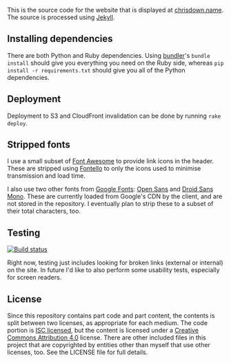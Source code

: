 This is the source code for the website that is displayed at
[chrisdown.name][]. The source is processed using [Jekyll][].

[chrisdown.name]: https://chrisdown.name
[Jekyll]: http://jekyllrb.com

## Installing dependencies

There are both Python and Ruby dependencies. Using [bundler][]'s `bundle
install` should give you everything you need on the Ruby side, whereas `pip
install -r requirements.txt` should give you all of the Python dependencies.

[bundler]: http://bundler.io/

## Deployment

Deployment to S3 and CloudFront invalidation can be done by running `rake
deploy`.

## Stripped fonts

I use a small subset of [Font Awesome][] to provide link icons in the header.
These are stripped using [Fontello][] to only the icons used to minimise
transmission and load time.

I also use two other fonts from [Google Fonts][]: [Open Sans][] and [Droid Sans
Mono][]. These are currently loaded from Google's CDN by the client, and are
not stored in the repository. I eventually plan to strip these to a subset of
their total characters, too.

[Font Awesome]: http://fortawesome.github.io/Font-Awesome/
[Fontello]: http://fontello.com
[Google Fonts]: https://www.google.com/fonts
[Open Sans]: http://www.google.com/fonts/specimen/Open+Sans
[Droid Sans Mono]: http://www.google.com/fonts/specimen/Droid+Sans+Mono

## Testing

[![Build status][travis-image]][travis-builds]

Right now, testing just includes looking for broken links (external or
internal) on the site. In future I'd like to also perform some usability tests,
especially for screen readers.

[travis-builds]: https://travis-ci.org/cdown/chrisdown.name
[travis-image]: https://travis-ci.org/cdown/chrisdown.name.png?branch=master

## License

Since this repository contains part code and part content, the contents is
split between two licenses, as appropriate for each medium. The code portion is
[ISC licensed][isc], but the content is licensed under a [Creative Commons
Attribution 4.0][cc] license. There are other included files in this project
that are copyrighted by entities other than myself that use other licenses,
too. See the LICENSE file for full details.

[isc]: http://en.wikipedia.org/wiki/ISC_license
[cc]: http://creativecommons.org/licenses/by/4.0/
